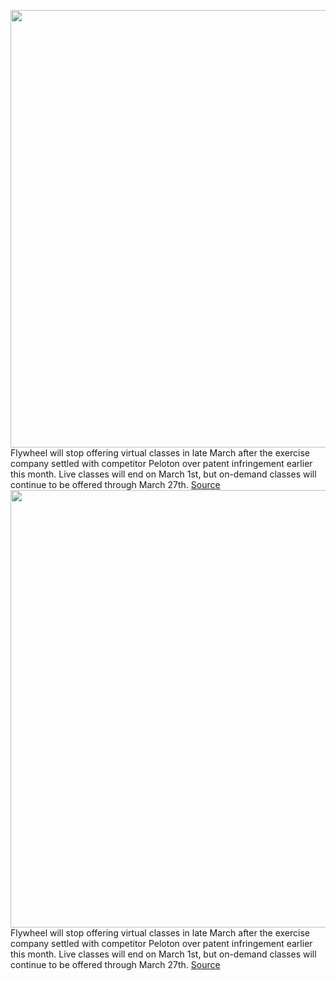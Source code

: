 <img src='https://cdn.vox-cdn.com/thumbor/F0pMQQaM6-0bkYyrLaSDyVvO8NQ=/0x0:897x662/1200x800/filters:focal(281x142:423x284)/cdn.vox-cdn.com/uploads/chorus_image/image/66338861/flywheel_fly_anywhere_bike.0.png' width='700px' /><br/>
Flywheel will stop offering virtual classes in late March after the exercise company settled with competitor Peloton over patent infringement earlier this month. Live classes will end on March 1st, but on-demand classes will continue to be offered through March 27th.
<a href='https://www.theverge.com/2020/2/19/21144268/flywheel-digital-classes-shut-down-peloton-exercise-trade-in'> Source <a/><img src='https://cdn.vox-cdn.com/thumbor/F0pMQQaM6-0bkYyrLaSDyVvO8NQ=/0x0:897x662/1200x800/filters:focal(281x142:423x284)/cdn.vox-cdn.com/uploads/chorus_image/image/66338861/flywheel_fly_anywhere_bike.0.png' width='700px' /><br/>
Flywheel will stop offering virtual classes in late March after the exercise company settled with competitor Peloton over patent infringement earlier this month. Live classes will end on March 1st, but on-demand classes will continue to be offered through March 27th.
<a href='https://www.theverge.com/2020/2/19/21144268/flywheel-digital-classes-shut-down-peloton-exercise-trade-in'> Source <a/>
